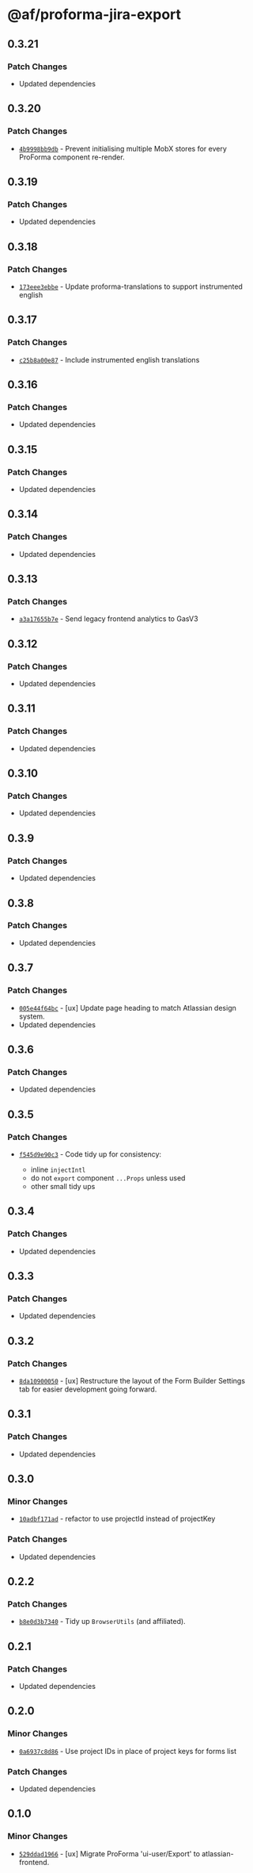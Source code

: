 # @af/proforma-jira-export

## 0.3.21

### Patch Changes

- Updated dependencies

## 0.3.20

### Patch Changes

- [`4b9998bb9db`](https://bitbucket.org/atlassian/atlassian-frontend/commits/4b9998bb9db) - Prevent initialising multiple MobX stores for every ProForma component re-render.

## 0.3.19

### Patch Changes

- Updated dependencies

## 0.3.18

### Patch Changes

- [`173eee3ebbe`](https://bitbucket.org/atlassian/atlassian-frontend/commits/173eee3ebbe) - Update proforma-translations to support instrumented english

## 0.3.17

### Patch Changes

- [`c25b8a00e87`](https://bitbucket.org/atlassian/atlassian-frontend/commits/c25b8a00e87) - Include instrumented english translations

## 0.3.16

### Patch Changes

- Updated dependencies

## 0.3.15

### Patch Changes

- Updated dependencies

## 0.3.14

### Patch Changes

- Updated dependencies

## 0.3.13

### Patch Changes

- [`a3a17655b7e`](https://bitbucket.org/atlassian/atlassian-frontend/commits/a3a17655b7e) - Send legacy frontend analytics to GasV3

## 0.3.12

### Patch Changes

- Updated dependencies

## 0.3.11

### Patch Changes

- Updated dependencies

## 0.3.10

### Patch Changes

- Updated dependencies

## 0.3.9

### Patch Changes

- Updated dependencies

## 0.3.8

### Patch Changes

- Updated dependencies

## 0.3.7

### Patch Changes

- [`005e44f64bc`](https://bitbucket.org/atlassian/atlassian-frontend/commits/005e44f64bc) - [ux] Update page heading to match Atlassian design system.
- Updated dependencies

## 0.3.6

### Patch Changes

- Updated dependencies

## 0.3.5

### Patch Changes

- [`f545d9e90c3`](https://bitbucket.org/atlassian/atlassian-frontend/commits/f545d9e90c3) - Code tidy up for consistency:

  - inline `injectIntl`
  - do not `export` component `...Props` unless used
  - other small tidy ups

## 0.3.4

### Patch Changes

- Updated dependencies

## 0.3.3

### Patch Changes

- Updated dependencies

## 0.3.2

### Patch Changes

- [`8da10900050`](https://bitbucket.org/atlassian/atlassian-frontend/commits/8da10900050) - [ux] Restructure the layout of the Form Builder Settings tab for easier development going forward.

## 0.3.1

### Patch Changes

- Updated dependencies

## 0.3.0

### Minor Changes

- [`10adbf171ad`](https://bitbucket.org/atlassian/atlassian-frontend/commits/10adbf171ad) - refactor to use projectId instead of projectKey

### Patch Changes

- Updated dependencies

## 0.2.2

### Patch Changes

- [`b8e0d3b7340`](https://bitbucket.org/atlassian/atlassian-frontend/commits/b8e0d3b7340) - Tidy up `BrowserUtils` (and affiliated).

## 0.2.1

### Patch Changes

- Updated dependencies

## 0.2.0

### Minor Changes

- [`0a6937c8d86`](https://bitbucket.org/atlassian/atlassian-frontend/commits/0a6937c8d86) - Use project IDs in place of project keys for forms list

### Patch Changes

- Updated dependencies

## 0.1.0

### Minor Changes

- [`529ddad1966`](https://bitbucket.org/atlassian/atlassian-frontend/commits/529ddad1966) - [ux] Migrate ProForma 'ui-user/Export' to atlassian-frontend.
